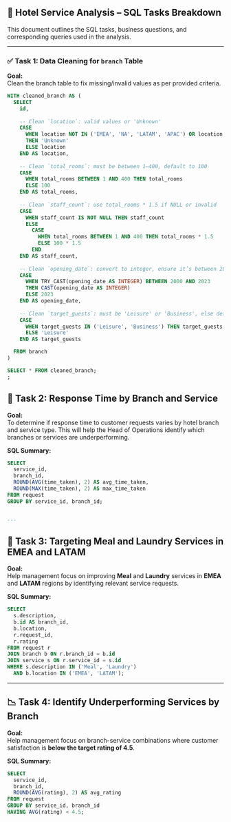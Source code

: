 ## 🧪 Hotel Service Analysis – SQL Tasks Breakdown

This document outlines the SQL tasks, business questions, and corresponding queries used in the analysis.

---

### ✅ Task 1: Data Cleaning for `branch` Table

**Goal:**  
Clean the branch table to fix missing/invalid values as per provided criteria.

```sql
WITH cleaned_branch AS (
  SELECT
    id,
    
    -- Clean `location`: valid values or 'Unknown'
    CASE 
      WHEN location NOT IN ('EMEA', 'NA', 'LATAM', 'APAC') OR location IS NULL 
      THEN 'Unknown' 
      ELSE location 
    END AS location,
    
    -- Clean `total_rooms`: must be between 1–400, default to 100
    CASE 
      WHEN total_rooms BETWEEN 1 AND 400 THEN total_rooms 
      ELSE 100 
    END AS total_rooms,
    
    -- Clean `staff_count`: use total_rooms * 1.5 if NULL or invalid
    CASE 
      WHEN staff_count IS NOT NULL THEN staff_count 
      ELSE 
        CASE 
          WHEN total_rooms BETWEEN 1 AND 400 THEN total_rooms * 1.5 
          ELSE 100 * 1.5 
        END 
    END AS staff_count,
    
    -- Clean `opening_date`: convert to integer, ensure it’s between 2000–2023, else default to 2023
    CASE 
      WHEN TRY_CAST(opening_date AS INTEGER) BETWEEN 2000 AND 2023 
      THEN CAST(opening_date AS INTEGER)
      ELSE 2023 
    END AS opening_date,
    
    -- Clean `target_guests`: must be 'Leisure' or 'Business', else default to 'Leisure'
    CASE 
      WHEN target_guests IN ('Leisure', 'Business') THEN target_guests 
      ELSE 'Leisure' 
    END AS target_guests

  FROM branch
)

SELECT * FROM cleaned_branch;
;
```


## 🧠 Task 2: Response Time by Branch and Service

**Goal:**  
To determine if response time to customer requests varies by hotel branch and service type. This will help the Head of Operations identify which branches or services are underperforming.

**SQL Summary:**

```sql
SELECT
  service_id,
  branch_id,
  ROUND(AVG(time_taken), 2) AS avg_time_taken,
  ROUND(MAX(time_taken), 2) AS max_time_taken
FROM request
GROUP BY service_id, branch_id;


---
```

## 🧠 Task 3: Targeting Meal and Laundry Services in EMEA and LATAM

**Goal:**  
Help management focus on improving **Meal** and **Laundry** services in **EMEA** and **LATAM** regions by identifying relevant service requests.

**SQL Summary:**

```sql
SELECT
  s.description,
  b.id AS branch_id,
  b.location,
  r.request_id,
  r.rating
FROM request r
JOIN branch b ON r.branch_id = b.id
JOIN service s ON r.service_id = s.id
WHERE s.description IN ('Meal', 'Laundry')
  AND b.location IN ('EMEA', 'LATAM');
```
---

## 📉 Task 4: Identify Underperforming Services by Branch

**Goal:**  
Help management focus on branch-service combinations where customer satisfaction is **below the target rating of 4.5**.

**SQL Summary:**

```sql
SELECT 
  service_id,
  branch_id,
  ROUND(AVG(rating), 2) AS avg_rating
FROM request
GROUP BY service_id, branch_id
HAVING AVG(rating) < 4.5;

```
